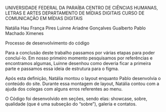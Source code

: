 


UNIVERSIDADE FEDERAL DA PARAÍBA
CENTRO DE CIÊNCIAS HUMANAS, LETRAS E ARTES 
DEPARTAMENTO DE MÍDIAS DIGITAIS
CURSO DE COMUNICAÇÃO EM MÍDIAS DIGITAIS


Natália Hau França Pires
Luinne Ariadne Gonçalves Gualberto
Pablo Machado Ximenes




























 Processo de desenvolvimento do código

Para a conclusão deste trabalho passamos por várias etapas para poder concluí-lo. Em nosso primeiro momento pesquisamos por referências e encontramos algumas, Luinne desenhou como deveria ficar a primeira parte e passamos essa ideia de estrutura para o figma.  



Após esta definição, Natália montou o layout enquanto Pablo desenvolvia o conteúdo do site. Durante essa montagem de layout, Natália contou com a ajuda dos colegas com alguns erros referentes ao menu. 

O Código foi desenvolvido em seções, sendo elas: showcase, sobre, qualidade (que é uma subseção do “sobre”), galeria e contatos.  


